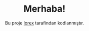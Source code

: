 <h1 align="center">Merhaba!</h1>
<p align="center">Bu proje <a href="https://github.com/whoxami">lorex</a> tarafindan kodlanmıştır.</p>
